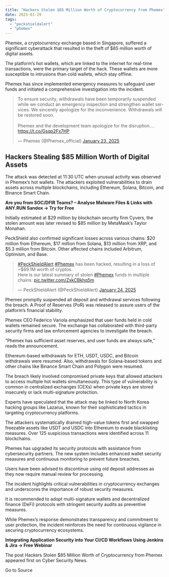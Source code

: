 ```yaml
---
title: "Hackers Stolen $85 Million Worth of Cryptocurrency from Phemex"
date: 2025-01-29
tags: 
  - "peckshieldalert"
  - "phemex"
---
```


Phemex, a cryptocurrency exchange based in Singapore, suffered a significant cyberattack that resulted in the theft of $85 million worth of digital assets. 

The platform’s hot wallets, which are linked to the internet for real-time transactions, were the primary target of the hack. These wallets are more susceptible to intrusions than cold wallets, which stay offline.

Phemex has since implemented emergency measures to safeguard user funds and initiated a comprehensive investigation into the incident.

<blockquote class="twitter-tweet" data-width="550" data-dnt="true"><p lang="en" dir="ltr">To ensure security, withdrawals have been temporarily suspended while we conduct an emergency inspection and strengthen wallet services. We sincerely apologize for the inconvenience. Withdrawals will be restored soon.<br><br>Phemex and the development team apologize for the disruption.… <a href="https://t.co/Gsqp2Fx7HP">https://t.co/Gsqp2Fx7HP</a></p>— Phemex (@Phemex_official) <a href="https://twitter.com/Phemex_official/status/1882417902038749317?ref_src=twsrc%5Etfw">January 23, 2025</a></blockquote>
<script async src="https://platform.twitter.com/widgets.js" charset="utf-8"></script>

## **Hackers Stealing $85 Million Worth of Digital Assets**

The attack was detected at 11:30 UTC when unusual activity was observed in Phemex’s hot wallets. The attackers exploited vulnerabilities to drain assets across multiple blockchains, including Ethereum, Solana, Bitcoin, and Binance Smart Chain.

**Are you from SOC/DFIR Teams? – Analyse Malware Files & Links with ANY.RUN Sandox -> Try for Free**

Initially estimated at $29 million by blockchain security firm Cyvers, the stolen amount was later revised to $85 million by MetaMask’s Taylor Monahan. 

PeckShield also confirmed significant losses across various chains: $20 million from Ethereum, $17 million from Solana, $13 million from XRP, and $5.3 million from Bitcoin. Other affected chains included Arbitrum, Optimism, and Base.

<blockquote class="twitter-tweet" data-width="550" data-dnt="true"><p lang="en" dir="ltr"><a href="https://twitter.com/hashtag/PeckShieldAlert?src=hash&amp;ref_src=twsrc%5Etfw">#PeckShieldAlert</a> <a href="https://twitter.com/hashtag/Phemex?src=hash&amp;ref_src=twsrc%5Etfw">#Phemex</a> has been hacked, resulting in a loss of ~$69.1M worth of cryptos.<br>Here is our latest summary of stolen <a href="https://twitter.com/hashtag/Phemex?src=hash&amp;ref_src=twsrc%5Etfw">#Phemex</a> funds in multiple chains: <a href="https://t.co/ZxkCBkhq5m">pic.twitter.com/ZxkCBkhq5m</a></p>— PeckShieldAlert (@PeckShieldAlert) <a href="https://twitter.com/PeckShieldAlert/status/1882775043148837332?ref_src=twsrc%5Etfw">January 24, 2025</a></blockquote>
<script async src="https://platform.twitter.com/widgets.js" charset="utf-8"></script>

Phemex promptly suspended all deposit and withdrawal services following the breach. A Proof of Reserves (PoR) was released to assure users of the platform’s financial stability.

Phemex CEO Federico Variola emphasized that user funds held in cold wallets remained secure. The exchange has collaborated with third-party security firms and law enforcement agencies to investigate the breach.

“Phemex has sufficient asset reserves, and user funds are always safe,” reads the announcement.

Ethereum-based withdrawals for ETH, USDT, USDC, and Bitcoin withdrawals were resumed. Also, withdrawals for Solana-based tokens and other chains like Binance Smart Chain and Polygon were resumed.

The breach likely involved compromised private keys that allowed attackers to access multiple hot wallets simultaneously. This type of vulnerability is common in centralized exchanges (CEXs) when private keys are stored insecurely or lack multi-signature protection. 

Experts have speculated that the attack may be linked to North Korea hacking groups like Lazarus, known for their sophisticated tactics in targeting cryptocurrency platforms.

The attackers systematically drained high-value tokens first and swapped freezable assets like USDT and USDC into Ethereum to evade blacklisting measures. Over 125 suspicious transactions were identified across 11 blockchains.

Phemex has upgraded its security protocols with assistance from cybersecurity partners. The new system includes enhanced wallet security measures and continuous monitoring to prevent future breaches. 

Users have been advised to discontinue using old deposit addresses as they now require manual review for processing.

The incident highlights critical vulnerabilities in cryptocurrency exchanges and underscores the importance of robust security measures.

It is recommended to adopt multi-signature wallets and decentralized finance (DeFi) protocols with stringent security audits as preventive measures.

While Phemex’s response demonstrates transparency and commitment to user protection, the incident reinforces the need for continuous vigilance in securing cryptocurrency ecosystems.

****Integrating Application Security into Your CI/CD Workflows Using Jenkins & Jira -> Free Webinar****

The post Hackers Stolen $85 Million Worth of Cryptocurrency from Phemex appeared first on Cyber Security News.

Go to Source
